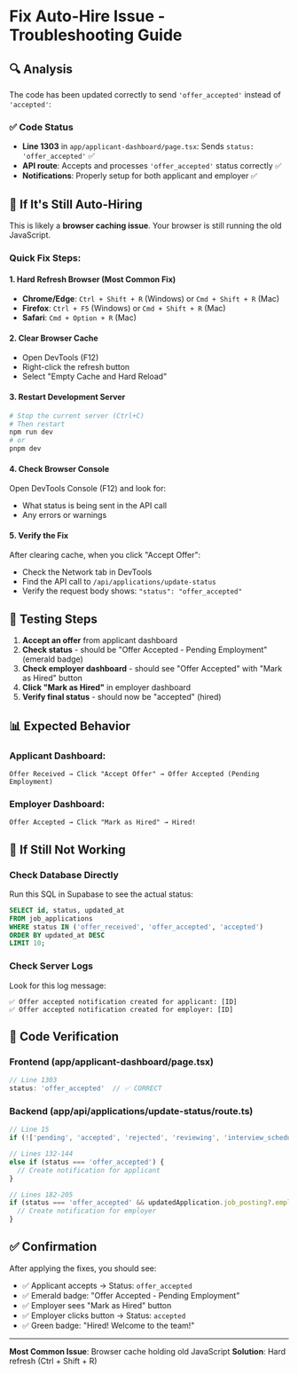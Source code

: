# Fix Auto-Hire Issue - Troubleshooting Guide

## 🔍 Analysis

The code has been updated correctly to send `'offer_accepted'` instead of `'accepted'`:

### ✅ Code Status
- **Line 1303** in `app/applicant-dashboard/page.tsx`: Sends `status: 'offer_accepted'` ✅
- **API route**: Accepts and processes `'offer_accepted'` status correctly ✅
- **Notifications**: Properly setup for both applicant and employer ✅

## 🐛 If It's Still Auto-Hiring

This is likely a **browser caching issue**. Your browser is still running the old JavaScript.

### Quick Fix Steps:

#### 1. **Hard Refresh Browser** (Most Common Fix)
- **Chrome/Edge**: `Ctrl + Shift + R` (Windows) or `Cmd + Shift + R` (Mac)
- **Firefox**: `Ctrl + F5` (Windows) or `Cmd + Shift + R` (Mac)
- **Safari**: `Cmd + Option + R` (Mac)

#### 2. **Clear Browser Cache**
- Open DevTools (F12)
- Right-click the refresh button
- Select "Empty Cache and Hard Reload"

#### 3. **Restart Development Server**
```bash
# Stop the current server (Ctrl+C)
# Then restart
npm run dev
# or
pnpm dev
```

#### 4. **Check Browser Console**
Open DevTools Console (F12) and look for:
- What status is being sent in the API call
- Any errors or warnings

#### 5. **Verify the Fix**
After clearing cache, when you click "Accept Offer":
- Check the Network tab in DevTools
- Find the API call to `/api/applications/update-status`
- Verify the request body shows: `"status": "offer_accepted"`

## 🧪 Testing Steps

1. **Accept an offer** from applicant dashboard
2. **Check status** - should be "Offer Accepted - Pending Employment" (emerald badge)
3. **Check employer dashboard** - should see "Offer Accepted" with "Mark as Hired" button
4. **Click "Mark as Hired"** in employer dashboard
5. **Verify final status** - should now be "accepted" (hired)

## 📊 Expected Behavior

### Applicant Dashboard:
```
Offer Received → Click "Accept Offer" → Offer Accepted (Pending Employment)
```

### Employer Dashboard:
```
Offer Accepted → Click "Mark as Hired" → Hired!
```

## 🔧 If Still Not Working

### Check Database Directly
Run this SQL in Supabase to see the actual status:
```sql
SELECT id, status, updated_at 
FROM job_applications 
WHERE status IN ('offer_received', 'offer_accepted', 'accepted')
ORDER BY updated_at DESC
LIMIT 10;
```

### Check Server Logs
Look for this log message:
```
✅ Offer accepted notification created for applicant: [ID]
✅ Offer accepted notification created for employer: [ID]
```

## 📝 Code Verification

### Frontend (app/applicant-dashboard/page.tsx)
```typescript
// Line 1303
status: 'offer_accepted'  // ✅ CORRECT
```

### Backend (app/api/applications/update-status/route.ts)
```typescript
// Line 15
if (!['pending', 'accepted', 'rejected', 'reviewing', 'interview_scheduled', 'offer_received', 'offer_accepted', 'offer_declined'].includes(status))

// Lines 132-144
else if (status === 'offer_accepted') {
  // Create notification for applicant
}

// Lines 182-205
if (status === 'offer_accepted' && updatedApplication.job_posting?.employer_id) {
  // Create notification for employer
}
```

## ✅ Confirmation

After applying the fixes, you should see:
- ✅ Applicant accepts → Status: `offer_accepted`
- ✅ Emerald badge: "Offer Accepted - Pending Employment"
- ✅ Employer sees "Mark as Hired" button
- ✅ Employer clicks button → Status: `accepted`
- ✅ Green badge: "Hired! Welcome to the team!"

---

**Most Common Issue**: Browser cache holding old JavaScript
**Solution**: Hard refresh (Ctrl + Shift + R)

